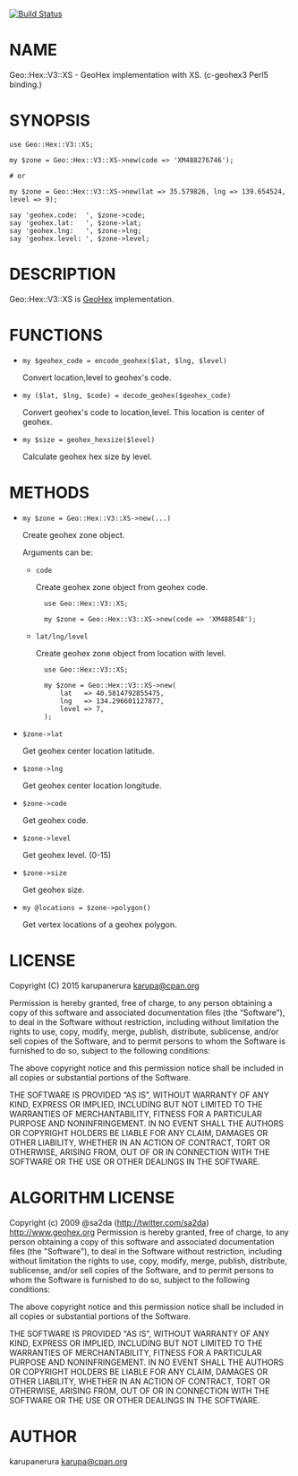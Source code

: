 [![Build Status](https://travis-ci.org/karupanerura/Geo-Hex-V3-XS.svg?branch=master)](https://travis-ci.org/karupanerura/Geo-Hex-V3-XS)
# NAME

Geo::Hex::V3::XS - GeoHex implementation with XS. (c-geohex3 Perl5 binding.)

# SYNOPSIS

    use Geo::Hex::V3::XS;

    my $zone = Geo::Hex::V3::XS->new(code => 'XM488276746');

    # or

    my $zone = Geo::Hex::V3::XS->new(lat => 35.579826, lng => 139.654524, level => 9);

    say 'geohex.code:  ', $zone->code;
    say 'geohex.lat:   ', $zone->lat;
    say 'geohex.lng:   ', $zone->lng;
    say 'geohex.level: ', $zone->level;

# DESCRIPTION

Geo::Hex::V3::XS is [GeoHex](http://geohex.net/) implementation.

# FUNCTIONS

- `my $geohex_code = encode_geohex($lat, $lng, $level)`

    Convert location,level to geohex's code.

- `my ($lat, $lng, $code) = decode_geohex($geohex_code)`

    Convert geohex's code to location,level.
    This location is center of geohex.

- `my $size = geohex_hexsize($level)`

    Calculate geohex hex size by level.

# METHODS

- `my $zone = Geo::Hex::V3::XS->new(...)`

    Create geohex zone object.

    Arguments can be:

    - `code`

        Create geohex zone object from geohex code.

            use Geo::Hex::V3::XS;

            my $zone = Geo::Hex::V3::XS->new(code => 'XM488548');

    - `lat/lng/level`

        Create geohex zone object from location with level.

            use Geo::Hex::V3::XS;

            my $zone = Geo::Hex::V3::XS->new(
                lat   => 40.5814792855475,
                lng   => 134.296601127877,
                level => 7,
            );

- `$zone->lat`

    Get geohex center location latitude.

- `$zone->lng`

    Get geohex center location longitude.

- `$zone->code`

    Get geohex code.

- `$zone->level`

    Get geohex level. (0-15)

- `$zone->size`

    Get geohex size.

- `my @locations = $zone->polygon()`

    Get vertex locations of a geohex polygon.

# LICENSE

Copyright (C) 2015 karupanerura <karupa@cpan.org>

Permission is hereby granted, free of charge, to any person obtaining a copy of this software and associated documentation files (the “Software”), to deal in the Software without restriction, including without limitation the rights to use, copy, modify, merge, publish, distribute, sublicense, and/or sell copies of the Software, and to permit persons to whom the Software is furnished to do so, subject to the following conditions:

The above copyright notice and this permission notice shall be included in all copies or substantial portions of the Software.

THE SOFTWARE IS PROVIDED “AS IS”, WITHOUT WARRANTY OF ANY KIND, EXPRESS OR IMPLIED, INCLUDING BUT NOT LIMITED TO THE WARRANTIES OF MERCHANTABILITY, FITNESS FOR A PARTICULAR PURPOSE AND NONINFRINGEMENT. IN NO EVENT SHALL THE AUTHORS OR COPYRIGHT HOLDERS BE LIABLE FOR ANY CLAIM, DAMAGES OR OTHER LIABILITY, WHETHER IN AN ACTION OF CONTRACT, TORT OR OTHERWISE, ARISING FROM, OUT OF OR IN CONNECTION WITH THE SOFTWARE OR THE USE OR OTHER DEALINGS IN THE SOFTWARE.

# ALGORITHM LICENSE

Copyright (c) 2009 @sa2da (http://twitter.com/sa2da)
http://www.geohex.org
Permission is hereby granted, free of charge, to any person obtaining a copy of this software and associated documentation files (the "Software"), to deal in the Software without restriction, including without limitation the rights to use, copy, modify, merge, publish, distribute, sublicense, and/or sell copies of the Software, and to permit persons to whom the Software is furnished to do so, subject to the following conditions:

The above copyright notice and this permission notice shall be included in all copies or substantial portions of the Software.

THE SOFTWARE IS PROVIDED "AS IS", WITHOUT WARRANTY OF ANY KIND, EXPRESS OR IMPLIED, INCLUDING BUT NOT LIMITED TO THE WARRANTIES OF MERCHANTABILITY, FITNESS FOR A PARTICULAR PURPOSE AND NONINFRINGEMENT. IN NO EVENT SHALL THE AUTHORS OR COPYRIGHT HOLDERS BE LIABLE FOR ANY CLAIM, DAMAGES OR OTHER LIABILITY, WHETHER IN AN ACTION OF CONTRACT, TORT OR OTHERWISE, ARISING FROM, OUT OF OR IN CONNECTION WITH THE SOFTWARE OR THE USE OR OTHER DEALINGS IN THE SOFTWARE.

# AUTHOR

karupanerura <karupa@cpan.org>
